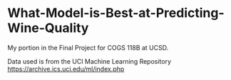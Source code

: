 # What-Model-is-Best-at-Predicting-Wine-Quality
My portion in the Final Project for COGS 118B at UCSD.

Data used is from the UCI Machine Learning Repository https://archive.ics.uci.edu/ml/index.php
